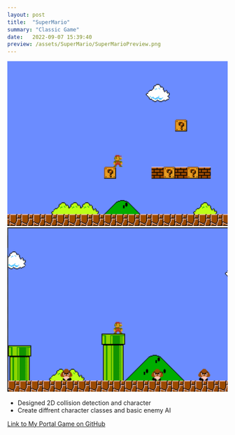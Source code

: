 ```yaml
---
layout: post
title:  "SuperMario"
summary: "Classic Game"
date:   2022-09-07 15:39:40
preview: /assets/SuperMario/SuperMarioPreview.png
---
```


![Picture 1](/assets/SuperMario/SuperMario.png)
![Picture 2](/assets/SuperMario/SuperMario2.png)

- Designed 2D collision detection and character 
- Create diffrent character classes and basic enemy AI


[Link to My Portal Game on GitHub](https://github.com/itp380-20233/labs-Peter00796/tree/master/Lab4)